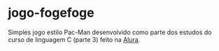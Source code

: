 # jogo-fogefoge

Simples jogo estilo Pac-Man desenvolvido como parte dos estudos do curso de linguagem C (parte 3) feito na [Alura](https://cursos.alura.com.br/course/introducao-a-programacao-com-c-parte-3).
